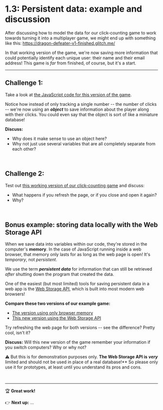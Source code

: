 # 1.3: Persistent data: example and discussion

After discussing how to model the data for our click-counting game to work towards turning it into a multiplayer game, we might end up with something like this: https://dragon-defeater-v1-finished.glitch.me/

In that working version of the game, we're now saving more information that could potentially identify each unique user: their name and their email address! This game is *far* from finished, of course, but it's a start.

<hr/>

## Challenge 1:

Take a look at [the JavaScript code for this version of the game](https://glitch.com/edit/#!/dragon-defeater-v1-finished).

Notice how instead of only tracking a single number -- the number of clicks -- we're now using an ***object*** to save information about the player along with their clicks. You could even say that the object is sort of like a miniature database!

**Discuss:**

  - Why does it make sense to use an object here?
  - Why not just use several variables that are all completely separate from each other?

<br/>

## Challenge 2:

Test out [this working version of our click-counting game](https://dragon-defeater-v1-finished.glitch.me/) and discuss:
    
  - What happens if you refresh the page, or if you close and open it again?
  - Why?

<br/>

## Bonus example: storing data locally with the Web Storage API

When we save data into variables within our code, they're stored in the computer's **memory**. In the case of JavaScript running inside a web browser, that memory only lasts for as long as the web page is open! It's *temporary*, not *persistent*.

We use the term ***persistent data*** for information that can still be retrieved *after* shutting down the program that created the data.

One of the easiest (but most limited) tools for saving persistent data in a web app is the [Web Storage API](https://developer.mozilla.org/en-US/docs/Web/API/Web_Storage_API/Using_the_Web_Storage_API), which is built into most modern web browsers!

**Compare these two versions of our example game:**

  - [The version using only browser memory](https://dragon-defeater-v1-finished.glitch.me/)
  - [This new version using the Web Storage API](https://dragon-defeater-v1-localstorage.glitch.me/)

Try refreshing the web page for both versions -- see the difference? Pretty cool, isn't it?

**Discuss:** Will this new version of the game remember your information if you switch computers? Why or why not?

:warning: But this is for demonstration purposes only. **The Web Storage API is** ***very*** limited and should not be used in place of a real database!** So please only use it for prototypes, at least until you understand its pros and cons.

<br/>

<hr/>

:trophy: **Great work!**

:point_right: **Next up:** ...

